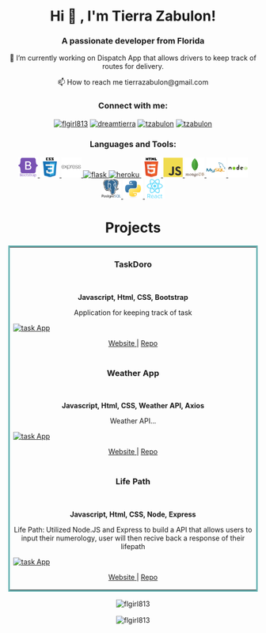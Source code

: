 <div align ="center">






<h1 align="center">Hi 👋 , I'm Tierra Zabulon!</h1>
<h3 align="center">A passionate developer from Florida</h3>



  <p>🔭 I’m currently working on Dispatch App that allows drivers to keep track of routes for delivery. </p>
<p>📫 How to reach me tierrazabulon@gmail.com</p>

<h3 align="center">Connect with me:</h3>
<p align="center">
<a href="https://dev.to/flgirl813" target="blank"><img align="center" src="https://raw.githubusercontent.com/rahuldkjain/github-profile-readme-generator/master/src/images/icons/Social/devto.svg" alt="flgirl813" height="30" width="40" /></a>
<a href="https://twitter.com/dreamtierra" target="blank"><img align="center" src="https://raw.githubusercontent.com/rahuldkjain/github-profile-readme-generator/master/src/images/icons/Social/twitter.svg" alt="dreamtierra" height="30" width="40" /></a>
<a href="https://linkedin.com/in/tzabulon" target="blank"><img align="center" src="https://raw.githubusercontent.com/rahuldkjain/github-profile-readme-generator/master/src/images/icons/Social/linked-in-alt.svg" alt="tzabulon" height="30" width="40" /></a>
<a href="https://www.leetcode.com/tzabulon" target="blank"><img align="center" src="https://raw.githubusercontent.com/rahuldkjain/github-profile-readme-generator/master/src/images/icons/Social/leet-code.svg" alt="tzabulon" height="30" width="40" /></a>
</p>

<h3 align="center">Languages and Tools:</h3>
<p align="center"> <a href="https://getbootstrap.com" target="_blank" rel="noreferrer"> <img src="https://raw.githubusercontent.com/devicons/devicon/master/icons/bootstrap/bootstrap-plain-wordmark.svg" alt="bootstrap" width="40" height="40"/> </a> <a href="https://www.w3schools.com/css/" target="_blank" rel="noreferrer"> <img src="https://raw.githubusercontent.com/devicons/devicon/master/icons/css3/css3-original-wordmark.svg" alt="css3" width="40" height="40"/> </a> <a href="https://expressjs.com" target="_blank" rel="noreferrer"> <img src="https://raw.githubusercontent.com/devicons/devicon/master/icons/express/express-original-wordmark.svg" alt="express" width="40" height="40"/> </a> <a href="https://flask.palletsprojects.com/" target="_blank" rel="noreferrer"> <img src="https://www.vectorlogo.zone/logos/pocoo_flask/pocoo_flask-icon.svg" alt="flask" width="40" height="40"/> </a> <a href="https://heroku.com" target="_blank" rel="noreferrer"> <img src="https://www.vectorlogo.zone/logos/heroku/heroku-icon.svg" alt="heroku" width="40" height="40"/> </a> <a href="https://www.w3.org/html/" target="_blank" rel="noreferrer"> <img src="https://raw.githubusercontent.com/devicons/devicon/master/icons/html5/html5-original-wordmark.svg" alt="html5" width="40" height="40"/> </a> <a href="https://developer.mozilla.org/en-US/docs/Web/JavaScript" target="_blank" rel="noreferrer"> <img src="https://raw.githubusercontent.com/devicons/devicon/master/icons/javascript/javascript-original.svg" alt="javascript" width="40" height="40"/> </a> <a href="https://www.mongodb.com/" target="_blank" rel="noreferrer"> <img src="https://raw.githubusercontent.com/devicons/devicon/master/icons/mongodb/mongodb-original-wordmark.svg" alt="mongodb" width="40" height="40"/> </a> <a href="https://www.mysql.com/" target="_blank" rel="noreferrer"> <img src="https://raw.githubusercontent.com/devicons/devicon/master/icons/mysql/mysql-original-wordmark.svg" alt="mysql" width="40" height="40"/> </a> <a href="https://nodejs.org" target="_blank" rel="noreferrer"> <img src="https://raw.githubusercontent.com/devicons/devicon/master/icons/nodejs/nodejs-original-wordmark.svg" alt="nodejs" width="40" height="40"/> </a> <a href="https://www.postgresql.org" target="_blank" rel="noreferrer"> <img src="https://raw.githubusercontent.com/devicons/devicon/master/icons/postgresql/postgresql-original-wordmark.svg" alt="postgresql" width="40" height="40"/> </a> <a href="https://www.python.org" target="_blank" rel="noreferrer"> <img src="https://raw.githubusercontent.com/devicons/devicon/master/icons/python/python-original.svg" alt="python" width="40" height="40"/> </a> <a href="https://reactjs.org/" target="_blank" rel="noreferrer"> <img src="https://raw.githubusercontent.com/devicons/devicon/master/icons/react/react-original-wordmark.svg" alt="react" width="40" height="40"/> </a> </p>
<h1 align="center">Projects</h1>
<table bordercolor="#66b2b2">
  
 
 
  <tr>
    <td width="25%" valign="top">
      <h3 align="center">TaskDoro</h3>
        <br />
      <p align="center"><strong>Javascript, Html, CSS, Bootstrap</strong></p>
 <p align="center">  Application for keeping track of task</p>
        <a target="_blank" href="http://net">
            <img src="https://github.com/flgirl813/final-project/blob/main/Webp.net-gifmaker.gif" width="100%" alt="task App"/>
        </a>
        <br />
        <p align="center">
          
  <a href="https://taskdoro.netlify.app/" target="_blank">
    <span>Website</span> </a>| <a href="https://github.com/flgirl813/final-project" target="_blank"> <span>Repo</span></a>
   
  
        
  
    
   
  </tr>
    </td>
  <tr>
    <td width="25%" valign="top">
      <h3 align="center">Weather App</h3>
        <br />
      <p align="center"><strong>Javascript, Html, CSS, Weather API, Axios</strong> </p>
 <p align="center"> Weather API...</p>
        <a target="_blank" href="http://">
            <img src="https://github.com/flgirl813/portfolio/blob/main/resources/Webp.net-gifmaker%20(1).gif" width="100%" alt="task App"/>
        </a>
        <br />
        <p align="center">
          
 <a href="https://lucid-euler-7e0220.netlify.app/" target="_blank">
    <span>Website</span> </a>| <a href="https://github.com/flgirl813/weather-app" target="_blank"> <span>Repo</span></a>
    
   
    
   
  </tr>
   </td>
  
  <tr>
    <td width="25%" valign="top">
      <h3 align="center">Life Path</h3>
        <br />
        </p>
  <p align="center"><strong>Javascript, Html, CSS, Node, Express</strong> </p>
 <p align="center"> Life Path: Utilized Node.JS and Express to build a API that allows users to input their numerology, user will then recive back a response of their lifepath</p>
        <a target="_blank" href="http://">
            <img src="https://github.com/flgirl813/portfolio/blob/main/resources/Webp.net-lifepath.gif" width="100%" alt="task App"/>
        </a>
        <br />
        <p align="center">
          
 <a href="https://lifepaths.netlify.app/" target="_blank">
    <span>Website</span> </a>| <a href="https://github.com/flgirl813/lifepath-clientside" target="_blank"> <span>Repo</span></a>
    
  
    
   
  </tr>
    </td>
</table>
<p><img align="center" src="https://github-readme-stats.vercel.app/api/top-langs?username=flgirl813&show_icons=true&locale=en&layout=compact" alt="flgirl813" /></p>
<p><img align="center" src="https://github-readme-streak-stats.herokuapp.com/?user=flgirl813&" alt="flgirl813" /></p> 
  
  </div>
